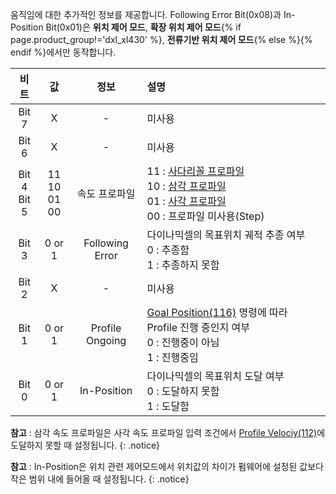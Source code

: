 
움직임에 대한 추가적인 정보를 제공합니다. Following Error Bit(0x08)과 In-Position Bit(0x01)은 **위치 제어 모드**, **확장 위치 제어 모드**{% if page.product_group!='dxl_xl430' %}, **전류기반 위치 제어 모드**{% else %}{% endif %}에서만 동작합니다.

|       비트       |          값          |      정보       | 설명                                                                                                             |
|:----------------:|:--------------------:|:---------------:|:-----------------------------------------------------------------------------------------------------------------|
|      Bit 7       |          X           |        -        | 미사용                                                                                                           |
|      Bit 6       |          X           |        -        | 미사용                                                                                                           |
| Bit 4 <br> Bit 5 | 11<br>10<br>01<br>00 |  속도 프로파일  | 11 : [사다리꼴 프로파일]<br />10 : [삼각 프로파일]<br />01 : [사각 프로파일]<br />00 : 프로파일 미사용(Step)     |
|      Bit 3       |        0 or 1        | Following Error | 다이나믹셀의 목표위치 궤적 추종 여부<br>0 : 추종함<br>1 : 추종하지 못함                                          |
|      Bit 2       |          X           |        -        | 미사용                                                                                                           |
|      Bit 1       |        0 or 1        | Profile Ongoing | [Goal Position(116)](#goal-postion116) 명령에 따라 Profile 진행 중인지 여부<br>0 : 진행중이 아님<br>1 : 진행중임 |
|      Bit 0       |        0 or 1        |   In-Position   | 다이나믹셀의 목표위치 도달 여부<br>0 : 도달하지 못함<br>1 : 도달함                                               |

**참고** : 삼각 속도 프로파일은 사각 속도 프로파일 입력 조건에서 [Profile Velociy(112)](#profile-velocity112)에 도달하지 못할 때 설정됩니다.
{: .notice}

**참고** : In-Position은 위치 관련 제어모드에서 위치값의 차이가 펌웨어에 설정된 값보다 작은 범위 내에 들어올 때 설정됩니다.
{: .notice}

[사다리꼴 프로파일]: #profile-velocity112
[삼각 프로파일]: #profile-velocity112
[사각 프로파일]: #profile-velocity112

